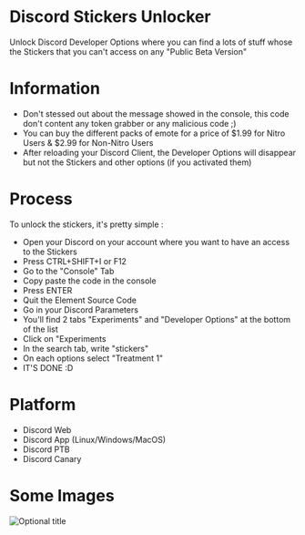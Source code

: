 # Discord Stickers Unlocker
Unlock Discord Developer Options where you can find a lots of stuff whose the Stickers that you can't access on any "Public Beta Version"

# Information
- Don't stessed out about the message showed in the console, this code don't content any token grabber or any malicious code ;)
- You can buy the different packs of emote for a price of $1.99 for Nitro Users & $2.99 for Non-Nitro Users
- After reloading your Discord Client, the Developer Options will disappear but not the Stickers and other options (if you activated them)

# Process
To unlock the stickers, it's pretty simple :
- Open your Discord on your account where you want to have an access to the Stickers
- Press CTRL+SHIFT+I or F12
- Go to the "Console" Tab
- Copy paste the code in the console
- Press ENTER
- Quit the Element Source Code
- Go in your Discord Parameters
- You'll find 2 tabs "Experiments" and "Developer Options" at the bottom of the list
- Click on "Experiments
- In the search tab, write "stickers"
- On each options select "Treatment 1"
- IT'S DONE :D

# Platform
- Discord Web
- Discord App (Linux/Windows/MacOS)
- Discord PTB
- Discord Canary

# Some Images
![](https://support.discord.com/hc/article_attachments/360094969434/image13.png "Optional title")
